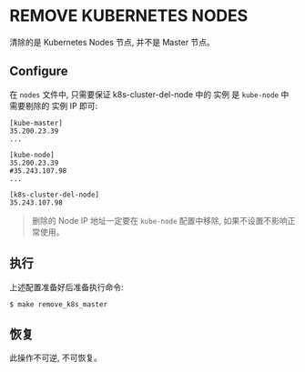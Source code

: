 # REMOVE KUBERNETES NODES

清除的是 Kubernetes Nodes 节点, 并不是 Master 节点。

## Configure

在 `nodes` 文件中, 只需要保证 k8s-cluster-del-node 中的 实例 是 `kube-node` 中需要剔除的 实例 IP 即可:

```
[kube-master]
35.200.23.39
...

[kube-node]
35.200.23.39
#35.243.107.98
...

[k8s-cluster-del-node]
35.243.107.98
```
> 删除的 Node IP 地址一定要在 `kube-node` 配置中移除, 如果不设置不影响正常使用。

## 执行

上述配置准备好后准备执行命令:

```
$ make remove_k8s_master
```

## 恢复

此操作不可逆, 不可恢复。